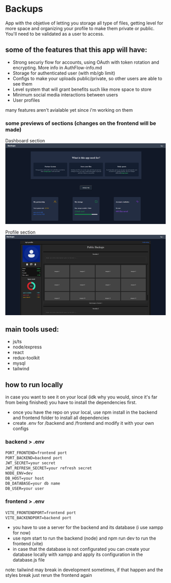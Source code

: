 # Backups
App with the objetive of letting you storage all type of files, getting level for more space and organizing your profile to make them
private or public. You'll need to be validated as a user to access.

## some of the features that this app will have:

* Strong securiy flow for accounts, using OAuth with token rotation and encrypting. More info in AuthFlow-info.md
* Storage for authenticated user (with mb/gb limit)
* Configs to make your uploads public/private, so other users are able to see them
* Level system that will grant benefits such like more space to store
* Minimum social media interactions between users
* User profiles

many features aren't avialable yet since i'm working on them

### some previews of sections (changes on the frontend will be made)

Dashboard section
![Showcase](DashboardShowcase.png)

Profile section
![Showcase](Profile_Showcase.png)

## main tools used:

* js/ts
* node/express
* react
* redux-toolkit
* mysql
* tailwind

## how to run locally

in case you want to see it on your local (idk why you would, since it's far from being finished) you have to install the dependencies first.

* once you have the repo on your local, use npm install in the backend and frontend folder to install all dependencies
* create .env for /backend and /frontend and modify it with your own configs

### backend > .env

```
PORT_FRONTEND=frontend port
PORT_BACKEND=backend port
JWT_SECRET=your secret
JWT_REFRESH_SECRET=your refresh secret
NODE_ENV=dev
DB_HOST=your host
DB_DATABASE=your db name
DB_USER=your user
```

### frontend > .env

```
VITE_FRONTENDPORT=frontend port
VITE_BACKENDPORT=backend port
```

* you have to use a server for the backend and its database (i use xampp for now)
* use npm start to run the backend (node) and npm run dev to run the frontend (vite)
* in case that the database is not configurated you can create your database locally with xampp and apply its configuration in the database.js file

note: tailwind may break in development sometimes, if that happen and the styles break just rerun the frontend again